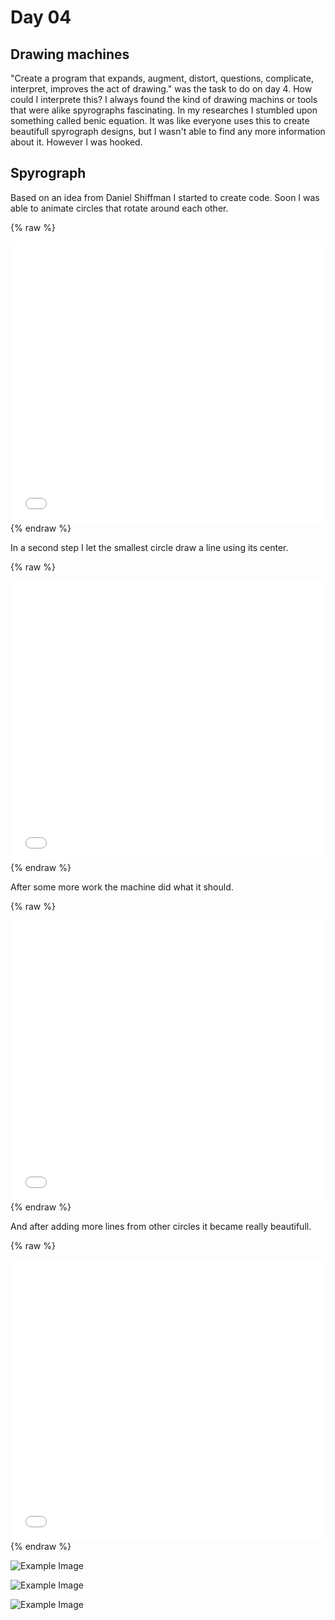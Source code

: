 # Day 04

## Drawing machines

"Create a program that expands, augment, distort, questions, complicate, interpret, improves the act of drawing." was the task to do on day 4. How could I interprete this? I always found the kind of drawing machins or tools that were alike spyrographs fascinating. In my researches I stumbled upon something called benic equation. It was like everyone uses this to create beautifull spyrograph designs, but I wasn't able to find any more information about it. However I was hooked.

## Spyrograph
Based on an idea from Daniel Shiffman I started to create code. Soon I was able to animate circles that rotate around each other.

{% raw %}
<iframe src="content\day04\drawing_v3_animated\index.html" width="100%" height="450" frameborder="no"></iframe>
{% endraw %}

In a second step I let the smallest circle draw a line using its center.

{% raw %}
<iframe src="content\day04\drawing_v4_simplePatterns\index.html" width="100%" height="450" frameborder="no"></iframe>
{% endraw %}

After some more work the machine did what it should.

{% raw %}
<iframe src="content\day04\drawing_v5_beniceEquation\index.html" width="100%" height="450" frameborder="no"></iframe>
{% endraw %}

And after adding more lines from other circles it became really beautifull.

{% raw %}
<iframe src="content\day04\drawing_v6\index.html" width="100%" height="450" frameborder="no"></iframe>
{% endraw %}

![Example Image](content/day04/01/Screenshot1.png)

![Example Image](content/day04/01/Screenshot2.png)

![Example Image](content/day04/01/Screenshot3.png)